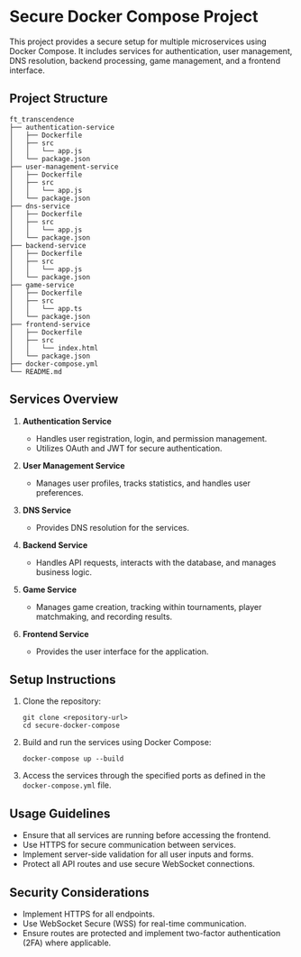 # Secure Docker Compose Project

This project provides a secure setup for multiple microservices using Docker Compose. It includes services for authentication, user management, DNS resolution, backend processing, game management, and a frontend interface.

## Project Structure

```
ft_transcendence
├── authentication-service
│   ├── Dockerfile
│   ├── src
│   │   └── app.js
│   └── package.json
├── user-management-service
│   ├── Dockerfile
│   ├── src
│   │   └── app.js
│   └── package.json
├── dns-service
│   ├── Dockerfile
│   ├── src
│   │   └── app.js
│   └── package.json
├── backend-service
│   ├── Dockerfile
│   ├── src
│   │   └── app.js
│   └── package.json
├── game-service
│   ├── Dockerfile
│   ├── src
│   │   └── app.ts
│   └── package.json
├── frontend-service
│   ├── Dockerfile
│   ├── src
│   │   └── index.html
│   └── package.json
├── docker-compose.yml
└── README.md
```

## Services Overview

1. **Authentication Service**
   - Handles user registration, login, and permission management.
   - Utilizes OAuth and JWT for secure authentication.

2. **User Management Service**
   - Manages user profiles, tracks statistics, and handles user preferences.

3. **DNS Service**
   - Provides DNS resolution for the services.

4. **Backend Service**
   - Handles API requests, interacts with the database, and manages business logic.

5. **Game Service**
   - Manages game creation, tracking within tournaments, player matchmaking, and recording results.

6. **Frontend Service**
   - Provides the user interface for the application.

## Setup Instructions

1. Clone the repository:
   ```
   git clone <repository-url>
   cd secure-docker-compose
   ```

2. Build and run the services using Docker Compose:
   ```
   docker-compose up --build
   ```

3. Access the services through the specified ports as defined in the `docker-compose.yml` file.

## Usage Guidelines

- Ensure that all services are running before accessing the frontend.
- Use HTTPS for secure communication between services.
- Implement server-side validation for all user inputs and forms.
- Protect all API routes and use secure WebSocket connections.

## Security Considerations

- Implement HTTPS for all endpoints.
- Use WebSocket Secure (WSS) for real-time communication.
- Ensure routes are protected and implement two-factor authentication (2FA) where applicable.